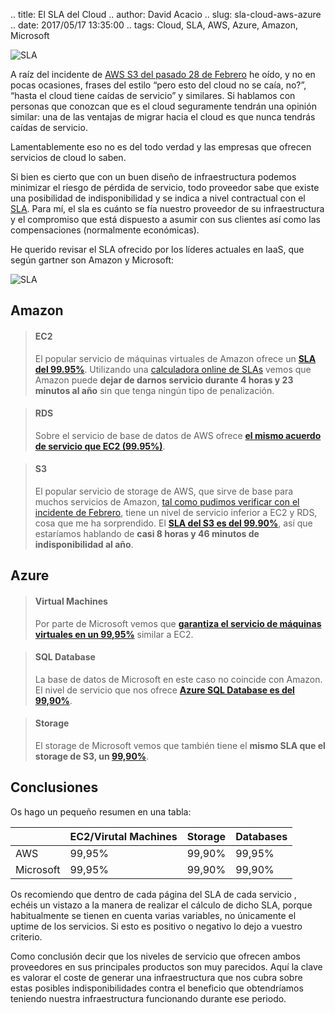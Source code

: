 .. title: El SLA del Cloud
.. author: David Acacio
.. slug: sla-cloud-aws-azure
.. date: 2017/05/17 13:35:00
.. tags: Cloud, SLA, AWS, Azure, Amazon, Microsoft

<img src='https://cloud.githubusercontent.com/assets/2761032/25993765/743e78a4-370b-11e7-9d3d-e8321c7d49c9.jpg' alt='SLA' class='align-left'/>

A raíz del incidente de [AWS S3 del pasado 28 de Febrero](https://aws.amazon.com/es/message/41926/)  he oído, y no en pocas ocasiones, frases del estilo “pero esto del cloud no se caía, no?”, “hasta el cloud tiene caídas de servicio” y similares. 
Si hablamos con personas que conozcan que es el cloud seguramente tendrán una opinión similar: una de las ventajas de migrar hacia el cloud es que nunca tendrás caídas de servicio. 

Lamentablemente eso no es del todo verdad y las empresas que ofrecen servicios de cloud lo saben.

<!-- TEASER_END -->

Si bien es cierto que con un buen diseño de infraestructura podemos minimizar el riesgo de pérdida de servicio, todo proveedor sabe que existe una posibilidad de indisponibilidad y se indica a nivel contractual con el [SLA](https://en.wikipedia.org/wiki/Service-level_agreement). Para mí, el sla es cuánto se fía nuestro proveedor de su infraestructura y el compromiso que está dispuesto a asumir con sus clientes así como las compensaciones (normalmente económicas).

He querido revisar el SLA ofrecido por los líderes actuales en IaaS, que según gartner son Amazon y Microsoft:

<img src='https://cloud.githubusercontent.com/assets/2761032/25993764/743c5f88-370b-11e7-9959-272f9beae788.png' alt='SLA' class='align-center'>

## Amazon

>#### EC2
>
>El popular servicio de máquinas virtuales de Amazon ofrece un **[SLA del 99.95%](https://aws.amazon.com/es/ec2/sla/)**. Utilizando una [calculadora online de SLAs](https://uptime.is/) vemos que Amazon puede **dejar de darnos servicio durante 4 horas y 23 minutos al año** sin que tenga ningún tipo de penalización.

>#### RDS
>
>Sobre el servicio de base de datos de AWS ofrece **[el mismo acuerdo de servicio que EC2 (99.95%)](https://aws.amazon.com/es/rds/sla/)**. 

>#### S3
>
>El popular servicio de storage de AWS, que sirve de base para muchos servicios de Amazon, [tal como pudimos verificar con el incidente de Febrero](https://aws.amazon.com/es/message/41926/), tiene un nivel de servicio inferior a EC2 y RDS, cosa que me ha sorprendido. El **[SLA del S3 es del 99.90%](https://aws.amazon.com/es/s3/sla/)**, así que estaríamos hablando de **casi 8 horas y 46 minutos de indisponibilidad al año**. 

## Azure 

>#### Virtual Machines
>
>Por parte de Microsoft vemos que **[garantiza el servicio de máquinas virtuales en un 99,95%](https://azure.microsoft.com/en-us/support/legal/sla/virtual-machines/v1_0/)** similar a EC2.

>#### SQL Database
>
>La base de datos de Microsoft en este caso no coincide con Amazon. El nivel de servicio que nos ofrece **[Azure SQL Database es del 99,90%](https://azure.microsoft.com/en-us/support/legal/sla/sql-database/v1_0/)**.

>#### Storage
>
>El storage de Microsoft vemos que también tiene el **mismo SLA que el storage de S3, un [99,90%](https://azure.microsoft.com/en-us/support/legal/sla/storage/v1_0/)**.

## Conclusiones

Os hago un pequeño resumen en una tabla:

|   | EC2/Virutal Machines | Storage | Databases |
|---|---|---|---|
| AWS | 99,95% | 99,90% | 99,95% |
| Microsoft | 99,95% | 99,90% | 99,90% |

Os recomiendo que dentro de cada página del SLA de cada servicio , echéis un vistazo a la manera de realizar el cálculo de dicho SLA, porque habitualmente se tienen en cuenta varias variables, no únicamente el uptime de los servicios. Si esto es positivo o negativo lo dejo a vuestro criterio.

Como conclusión decir que los niveles de servicio que ofrecen ambos proveedores en sus principales productos son muy parecidos. Aquí la clave es valorar el coste de generar una infraestructura que nos cubra sobre estas posibles indisponibilidades contra el beneficio que obtendríamos teniendo nuestra infraestructura funcionando durante ese periodo. 
